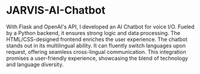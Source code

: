# JARVIS-AI-Chatbot
With Flask and OpenAI's API, I developed an AI Chatbot for voice I/O. Fueled by a Python
backend, it ensures strong logic and data processing. The HTML/CSS-designed frontend
enriches the user experience. The chatbot stands out in its multilingual ability. It can
fluently switch languages upon request, offering seamless cross-lingual communication.
This integration promises a user-friendly experience, showcasing the blend of technology
and language diversity.
